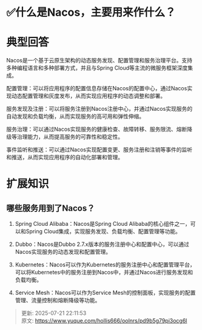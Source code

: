 # ✅什么是Nacos，主要用来作什么？

# 典型回答


Nacos是一个基于云原生架构的动态服务发现、配置管理和服务治理平台。支持多种编程语言和多种部署方式，并且与Spring Cloud等主流的微服务框架深度集成。



配置管理：可以将应用程序的配置信息存储在Nacos的配置中心，通过Nacos实现动态配置管理和灰度发布，从而实现应用程序的动态调整和部署。



服务发现及注册：可以将服务注册到Nacos注册中心，并通过Nacos实现服务的自动发现和负载均衡，从而实现服务的高可用和弹性伸缩。



服务治理：可以通过Nacos实现服务的健康检查、故障转移、服务限流、熔断降级等治理能力，从而提高服务的可靠性和稳定性。



事件监听和推送：可以通过Nacos实现配置变更、服务注册和注销等事件的监听和推送，从而实现应用程序的自动化部署和管理。



# 扩展知识


## 哪些服务用到了Nacos？


1. Spring Cloud Alibaba：Nacos是Spring Cloud Alibaba的核心组件之一，可以和Spring Cloud集成，实现服务发现、负载均衡、配置管理等功能。



2. Dubbo：Nacos是Dubbo 2.7.x版本的服务注册中心和配置中心，可以通过Nacos实现服务的动态发现和配置管理。



3. Kubernetes：Nacos可以作为Kubernetes的服务注册中心和配置管理平台，可以将Kubernetes中的服务注册到Nacos中，并通过Nacos进行服务发现和负载均衡。



4. Service Mesh：Nacos可以作为Service Mesh的控制面板，实现服务的配置管理、流量控制和熔断降级等功能。



> 更新: 2025-07-21 22:11:53  
> 原文: <https://www.yuque.com/hollis666/oolnrs/pd9b5g79pi3ocg6l>